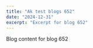 ```yaml
---
title: "Ak test blogs 652"
date: "2024-12-31"
excerpt: "Excerpt for blog 652"
---
```


Blog content for blog 652